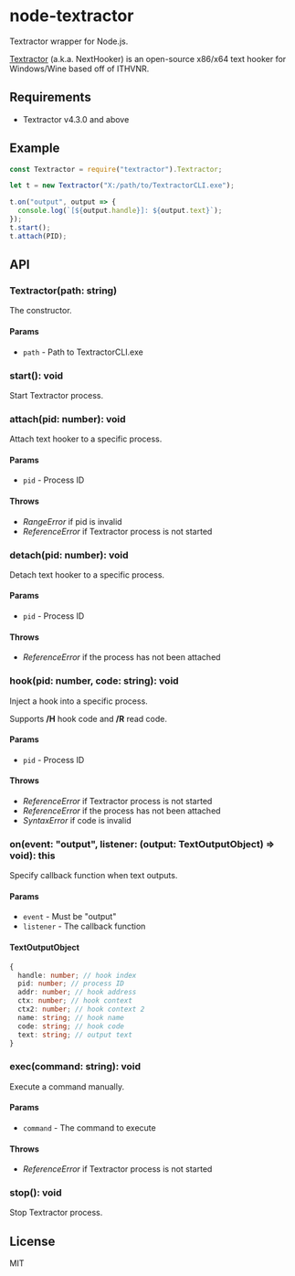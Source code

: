 # node-textractor

Textractor wrapper for Node.js.

[Textractor](https://github.com/Artikash/Textractor) (a.k.a. NextHooker) is an open-source x86/x64 text hooker for Windows/Wine based off of ITHVNR.

## Requirements

- Textractor v4.3.0 and above

## Example

```js
const Textractor = require("textractor").Textractor;

let t = new Textractor("X:/path/to/TextractorCLI.exe");

t.on("output", output => {
  console.log(`[${output.handle}]: ${output.text}`);
});
t.start();
t.attach(PID);
```

## API

### Textractor(path: string)

The constructor.

#### Params

- `path` - Path to TextractorCLI.exe

### start(): void

Start Textractor process.

### attach(pid: number): void

Attach text hooker to a specific process.

#### Params

- `pid` - Process ID

#### Throws

- _RangeError_ if pid is invalid
- _ReferenceError_ if Textractor process is not started

### detach(pid: number): void

Detach text hooker to a specific process.

#### Params

- `pid` - Process ID

#### Throws

- _ReferenceError_ if the process has not been attached

### hook(pid: number, code: string): void

Inject a hook into a specific process.

Supports **/H** hook code and **/R** read code.

#### Params

- `pid` - Process ID

#### Throws

- _ReferenceError_ if Textractor process is not started
- _ReferenceError_ if the process has not been attached
- _SyntaxError_ if code is invalid

### on(event: "output", listener: (output: TextOutputObject) => void): this

Specify callback function when text outputs.

#### Params

- `event` - Must be "output"
- `listener` - The callback function

#### TextOutputObject

```ts
{
  handle: number; // hook index
  pid: number; // process ID
  addr: number; // hook address
  ctx: number; // hook context
  ctx2: number; // hook context 2
  name: string; // hook name
  code: string; // hook code
  text: string; // output text
}
```

### exec(command: string): void

Execute a command manually.

#### Params

- `command` - The command to execute

#### Throws

- _ReferenceError_ if Textractor process is not started

### stop(): void

Stop Textractor process.

## License

MIT
